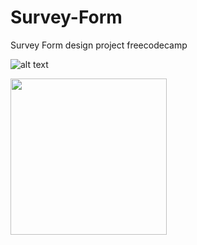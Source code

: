 # Survey-Form
Survey Form design project freecodecamp


![alt text](https://raw.githubusercontent.com/Gio-commits/Survey-Form/blob/master/SurveyForm.png)

<img src="https://raw.githubusercontent.com/Gio-commits/Survey-Form/blob/master/SurveyForm.png?raw=true" width="250" />
